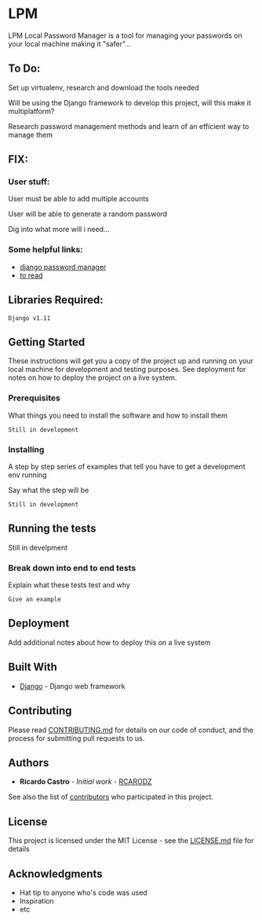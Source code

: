 # LPM

LPM Local Password Manager is a tool for managing your passwords on your local machine making it "safer"... 

## To Do:

Set up virtualenv, research and download the tools needed

Will be using the Django framework to develop this project, will this make it multiplatform?

Research password management methods and learn of an efficient way to manage them


## FIX:


### User stuff:

User must be able to add multiple accounts

User will be able to generate a random password

Dig into what more will i need... 

### Some helpful links:

* [django password manager](https://pypi.python.org/pypi/django-password-manager/0.0.1) 
* [to read](http://charlesleifer.com/blog/creating-a-personal-password-manager/)

## Libraries Required: 
    Django v1.11
## Getting Started

These instructions will get you a copy of the project up and running on your local machine for development and testing purposes. See deployment for notes on how to deploy the project on a live system.

### Prerequisites

What things you need to install the software and how to install them

```
Still in development
```

### Installing

A step by step series of examples that tell you have to get a development env running

Say what the step will be

```
Still in development
```

## Running the tests

Still in develpment

### Break down into end to end tests

Explain what these tests test and why

```
Give an example
```

## Deployment

Add additional notes about how to deploy this on a live system

## Built With

* [Django](https://www.djangoproject.com) - Django web framework

## Contributing

Please read [CONTRIBUTING.md](https://gist.github.com/PurpleBooth/b24679402957c63ec426) for details on our code of conduct, and the process for submitting pull requests to us.

## Authors

* **Ricardo Castro** - *Initial work* - [RCARODZ](https://github.com/RCARODZ)

See also the list of [contributors](https://github.com/your/project/contributors) who participated in this project.

## License

This project is licensed under the MIT License - see the [LICENSE.md](LICENSE.md) file for details

## Acknowledgments

* Hat tip to anyone who's code was used
* Inspiration
* etc
